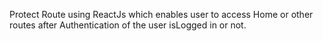 Protect Route using ReactJs which enables user to access Home or other routes after Authentication of the user isLogged in or not.
